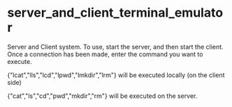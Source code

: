 # server_and_client_terminal_emulator

Server and Client system.
To use, start the server, and then start the client.  Once a connection has been made, enter the command you want to execute.
   
   {"lcat","lls","lcd","lpwd","lmkdir","lrm"} will be executed locally (on the client side)
   
   {"cat","ls","cd","pwd","mkdir","rm"} will be executed on the server.
